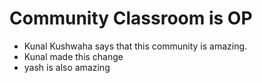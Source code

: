 # Community Classroom is OP

- Kunal Kushwaha says that this community is amazing.
- Kunal made this change
- yash is also amazing

